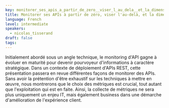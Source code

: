 ```yaml
---
key: monitorer_ses_apis_a_partir_de_zero__viser_l_au_dela__et_la_dimension_business
title: Monitorer ses APIs à partir de zéro, viser l'au-delà, et la dimension business
language: French
level: intermediate
speakers:
  - nicolas_tisserand
draft: false
tags:
---
```

Initialement abordé sous un angle technique, le monitoring d'API gagne à évoluer en maturité pour devenir pourvoyeur d'informations à caractère stratégique.
Dans un contexte de déploiement d'APIs REST, cette présentation passera en revue différentes façons de monitorer des APIs.
Sans avoir la prétention d'être exhaustif sur les techniques à mettre en œuvre, nous montrerons que le choix des métriques est crucial, tout autant que l'exploitation qui est en faite.
Ainsi, la collecte de métriques ne sera plus uniquement un enjeu IT, mais également business dans une démarche d'amélioration de l'expérience client.

